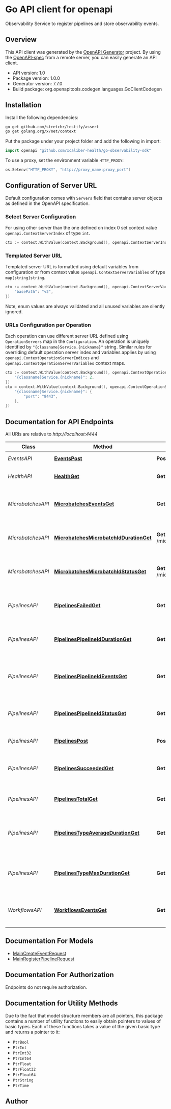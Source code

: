 # Go API client for openapi

Observability Service to register pipelines and store observability events.

## Overview
This API client was generated by the [OpenAPI Generator](https://openapi-generator.tech) project.  By using the [OpenAPI-spec](https://www.openapis.org/) from a remote server, you can easily generate an API client.

- API version: 1.0
- Package version: 1.0.0
- Generator version: 7.7.0
- Build package: org.openapitools.codegen.languages.GoClientCodegen

## Installation

Install the following dependencies:

```sh
go get github.com/stretchr/testify/assert
go get golang.org/x/net/context
```

Put the package under your project folder and add the following in import:

```go
import openapi "github.com/xcaliber-health/go-observability-sdk"
```

To use a proxy, set the environment variable `HTTP_PROXY`:

```go
os.Setenv("HTTP_PROXY", "http://proxy_name:proxy_port")
```


## Configuration of Server URL

Default configuration comes with `Servers` field that contains server objects as defined in the OpenAPI specification.

### Select Server Configuration

For using other server than the one defined on index 0 set context value `openapi.ContextServerIndex` of type `int`.

```go
ctx := context.WithValue(context.Background(), openapi.ContextServerIndex, 1)
```

### Templated Server URL

Templated server URL is formatted using default variables from configuration or from context value `openapi.ContextServerVariables` of type `map[string]string`.

```go
ctx := context.WithValue(context.Background(), openapi.ContextServerVariables, map[string]string{
	"basePath": "v2",
})
```

Note, enum values are always validated and all unused variables are silently ignored.

### URLs Configuration per Operation

Each operation can use different server URL defined using `OperationServers` map in the `Configuration`.
An operation is uniquely identified by `"{classname}Service.{nickname}"` string.
Similar rules for overriding default operation server index and variables applies by using `openapi.ContextOperationServerIndices` and `openapi.ContextOperationServerVariables` context maps.

```go
ctx := context.WithValue(context.Background(), openapi.ContextOperationServerIndices, map[string]int{
	"{classname}Service.{nickname}": 2,
})
ctx = context.WithValue(context.Background(), openapi.ContextOperationServerVariables, map[string]map[string]string{
	"{classname}Service.{nickname}": {
		"port": "8443",
	},
})
```

## Documentation for API Endpoints

All URIs are relative to *http://localhost:4444*

Class | Method | HTTP request | Description
------------ | ------------- | ------------- | -------------
*EventsAPI* | [**EventsPost**](docs/EventsAPI.md#eventspost) | **Post** /events | Create a new event
*HealthAPI* | [**HealthGet**](docs/HealthAPI.md#healthget) | **Get** /health | Service Health endpoint
*MicrobatchesAPI* | [**MicrobatchesEventsGet**](docs/MicrobatchesAPI.md#microbatcheseventsget) | **Get** /microbatches/events | Get all microbatch events within a duration
*MicrobatchesAPI* | [**MicrobatchesMicrobatchIdDurationGet**](docs/MicrobatchesAPI.md#microbatchesmicrobatchiddurationget) | **Get** /microbatches/{microbatch_id}/duration | Get the total duration of a specific microbatch
*MicrobatchesAPI* | [**MicrobatchesMicrobatchIdStatusGet**](docs/MicrobatchesAPI.md#microbatchesmicrobatchidstatusget) | **Get** /microbatches/{microbatch_id}/status | Get the current status of a specific microbatch
*PipelinesAPI* | [**PipelinesFailedGet**](docs/PipelinesAPI.md#pipelinesfailedget) | **Get** /pipelines/failed | Get the number of pipelines that have failed
*PipelinesAPI* | [**PipelinesPipelineIdDurationGet**](docs/PipelinesAPI.md#pipelinespipelineiddurationget) | **Get** /pipelines/{pipeline_id}/duration | Get the total duration of a specific pipeline
*PipelinesAPI* | [**PipelinesPipelineIdEventsGet**](docs/PipelinesAPI.md#pipelinespipelineideventsget) | **Get** /pipelines/{pipeline_id}/events | Get all events of a specific pipeline within a duration
*PipelinesAPI* | [**PipelinesPipelineIdStatusGet**](docs/PipelinesAPI.md#pipelinespipelineidstatusget) | **Get** /pipelines/{pipeline_id}/status | Get the current status of a specific pipeline
*PipelinesAPI* | [**PipelinesPost**](docs/PipelinesAPI.md#pipelinespost) | **Post** /pipelines | Register a new pipeline
*PipelinesAPI* | [**PipelinesSucceededGet**](docs/PipelinesAPI.md#pipelinessucceededget) | **Get** /pipelines/succeeded | Get the number of pipelines that have succeeded
*PipelinesAPI* | [**PipelinesTotalGet**](docs/PipelinesAPI.md#pipelinestotalget) | **Get** /pipelines/total | Get the total number of pipelines
*PipelinesAPI* | [**PipelinesTypeAverageDurationGet**](docs/PipelinesAPI.md#pipelinestypeaveragedurationget) | **Get** /pipelines/{type}/average_duration | Get the average duration of a specific type of pipeline
*PipelinesAPI* | [**PipelinesTypeMaxDurationGet**](docs/PipelinesAPI.md#pipelinestypemaxdurationget) | **Get** /pipelines/{type}/max_duration | Get the maximum duration of a specific type of pipeline
*WorkflowsAPI* | [**WorkflowsEventsGet**](docs/WorkflowsAPI.md#workflowseventsget) | **Get** /workflows/events | Get all workflow events within a duration


## Documentation For Models

 - [MainCreateEventRequest](docs/MainCreateEventRequest.md)
 - [MainRegisterPipelineRequest](docs/MainRegisterPipelineRequest.md)


## Documentation For Authorization

Endpoints do not require authorization.


## Documentation for Utility Methods

Due to the fact that model structure members are all pointers, this package contains
a number of utility functions to easily obtain pointers to values of basic types.
Each of these functions takes a value of the given basic type and returns a pointer to it:

* `PtrBool`
* `PtrInt`
* `PtrInt32`
* `PtrInt64`
* `PtrFloat`
* `PtrFloat32`
* `PtrFloat64`
* `PtrString`
* `PtrTime`

## Author



